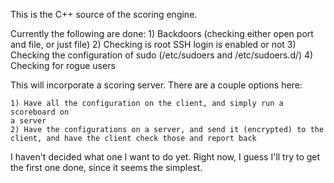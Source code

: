This is the C++ source of the scoring engine.

Currently the following are done:
    1) Backdoors (checking either open port and file, or just file)
    2) Checking is root SSH login is enabled or not
    3) Checking the configuration of sudo (/etc/sudoers and /etc/sudoers.d/)
    4) Checking for rogue users

This will incorporate a scoring server. There are a couple options here:

    1) Have all the configuration on the client, and simply run a scoreboard on
    a server
    2) Have the configurations on a server, and send it (encrypted) to the
    client, and have the client check those and report back

I haven't decided what one I want to do yet. Right now, I guess I'll try to get
the first one done, since it seems the simplest.
